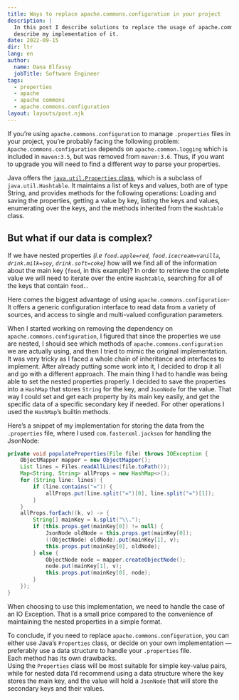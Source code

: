```yaml
---
title: Ways to replace apache.commons.configuration in your project
description: |
  In this post I describe solutions to replace the usage of apache.commons.configuration and
  describe my implementation of it.
date: 2022-09-15
dir: ltr
lang: en
author:
  name: Dana Elfassy
  jobTitle: Software Engineer
tags:
  - properties
  - apache
  - apache commons
  - apache.commons.configuration
layout: layouts/post.njk
---
```

If you’re using `apache.commons.configuration` to manage `.properties` files in your project, you’re
probably facing the following problem:
`Apache.commons.configuration` depends on `apache.common.logging` which is included in `maven:3.5`,
but was removed from `maven:3.6`.
Thus, if you want to upgrade you will need to find a different way to parse your properties.

Java offers the [`java.util.Properties`
class](https://docs.oracle.com/javase/tutorial/essential/environment/properties.html), which is a
subclass of `java.util.Hashtable`.
It maintains a list of keys and values, both are of type String, and provides methods for the
following operations:
Loading and saving the properties, getting a value by key, listing the keys and values, enumerating
over the keys, and the methods inherited from the `Hashtable` class.

## But what if our data is complex?
If we have nested properties *(i.e `food.apple=red`, `food.icecream=vanilla`, `drink.milk=soy`,
`drink.soft=coke`)* how will we find all of the information about the main key (`food`, in this
example)?
In order to retrieve the complete value we will need to iterate over the entire `Hashtable`,
searching for all of the keys that contain `food.`.

Here comes the biggest advantage of using `apache.commons.configuration`-
It offers a generic configuration interface to read data from a variety of sources, and access to
single and multi-valued configuration parameters.

When I started working on removing the dependency on `apache.commons.configuration`, I figured that
since the properties we use are nested, I should see which methods of `apache.commons.configuration`
we are actually using, and then I tried to mimic the original implementation. It was very tricky as
I faced a whole chain of inheritance and interfaces to implement.
After already putting some work into it, I decided to drop it all and go with a different approach.
The main thing I had to handle was being able to set the nested properties properly.
I decided to save the properties into a `HashMap` that stores `String` for the key, and `JsonNode`
for the value.
That way I could set and get each property by its main key easily, and get the specific data of a
specific secondary key if needed. For other operations I used the `HashMap`’s builtin methods.

Here’s a snippet of my implementation for storing the data from the `.properties` file, where I used
`com.fasterxml.jackson` for handling the JsonNode:

```java
private void populateProperties(File file) throws IOException {
    ObjectMapper mapper = new ObjectMapper();
    List lines = Files.readAllLines(file.toPath());
    Map<String, String> allProps = new HashMap<>();
    for (String line: lines) {
        if (line.contains("=")) {
            allProps.put(line.split("=")[0], line.split("=")[1]);
        }
    }
    allProps.forEach((k, v) -> {
        String[] mainKey = k.split("\\.");
        if (this.props.get(mainKey[0]) != null) {
            JsonNode oldNode = this.props.get(mainKey[0]);
            ((ObjectNode) oldNode).put(mainKey[1], v);
            this.props.put(mainKey[0], oldNode);
        } else {
            ObjectNode node = mapper.createObjectNode();
            node.put(mainKey[1], v);
            this.props.put(mainKey[0], node);
        }
    });
}
```

When choosing to use this implementation, we need to handle the case of an IO Exception. That is a
small price compared to the convenience of maintaining the nested properties in a simple format.

To conclude, if you need to replace `apache.commons.configuration`, you can either use Java’s
`Properties` class, or decide on your own implementation — preferably use a data structure to handle
your `.properties` file.  
Each method has its own drawbacks.  
Using the `Properties` class will be most suitable for simple key-value pairs, while for nested data
I’d recommend using a data structure where the key stores the main key, and the value will hold a
`JsonNode` that will store the secondary keys and their values.

